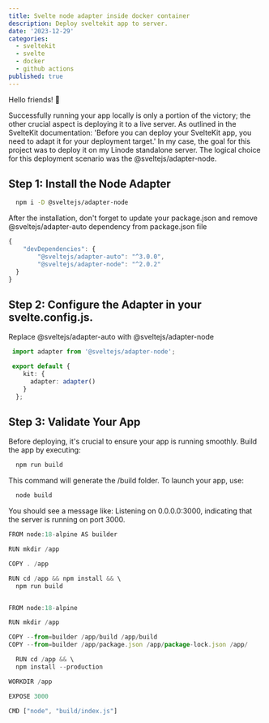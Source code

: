 ```yaml
---
title: Svelte node adapter inside docker container
description: Deploy sveltekit app to server.
date: '2023-12-29'
categories:
  - sveltekit
  - svelte
  - docker
  - github actions
published: true
---
```


Hello friends! 👋

Successfully running your app locally is only a portion of the victory; the other crucial aspect is deploying it to a live server. As outlined in the SvelteKit documentation: 'Before you can deploy your SvelteKit app, you need to adapt it for your deployment target.' In my case, the goal for this project was to deploy it on my Linode standalone server. The logical choice for this deployment scenario was the @sveltejs/adapter-node.

## Step 1: Install the Node Adapter


```bash
  npm i -D @sveltejs/adapter-node
```

After the installation, don't forget to update your package.json and remove @sveltejs/adapter-auto dependency from package.json file

```ts
{
 	"devDependencies": {
		"@sveltejs/adapter-auto": "^3.0.0",
		"@sveltejs/adapter-node": "^2.0.2"
  }
}
```

## Step 2: Configure the Adapter in your svelte.config.js.

Replace @sveltejs/adapter-auto with @sveltejs/adapter-node

```ts
 import adapter from '@sveltejs/adapter-node';

 export default {
    kit: {
      adapter: adapter()
    }
  };
```

## Step 3: Validate Your App

Before deploying, it's crucial to ensure your app is running smoothly. Build the app by executing:

```bash
  npm run build
```

This command will generate the /build folder. To launch your app, use:

```bash
  node build
```

You should see a message like: Listening on 0.0.0.0:3000, indicating that the server is running on port 3000.

```ts
FROM node:18-alpine AS builder

RUN mkdir /app

COPY . /app

RUN cd /app && npm install && \
  npm run build


FROM node:18-alpine

RUN mkdir /app

COPY --from=builder /app/build /app/build
COPY --from=builder /app/package.json /app/package-lock.json /app/

  RUN cd /app && \ 
  npm install --production

WORKDIR /app

EXPOSE 3000

CMD ["node", "build/index.js"]
```
